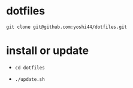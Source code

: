 # dotfiles

`` git clone git@github.com:yoshi44/dotfiles.git ``

# install or update
- `` cd dotfiles ``

- ``` ./update.sh ```
